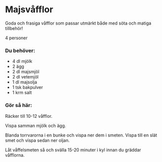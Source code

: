 # Majsvåfflor

Goda och frasiga våfflor som passar utmärkt både med söta och matiga tillbehör!

4 personer

### Du behöver:
* 4 dl mjölk
* 2 ägg
* 2 dl majsmjöl
* 2 dl vetemjöl
* 1 dl majsolja
* 1 tsk bakpulver
* 1 krm salt


### Gör så här:
Räcker till 10-12 våfflor.

Vispa samman mjölk och ägg.

Blanda torrvarorna i en bunke och vispa ner dem i smeten. Vispa till en slät smet och vispa sedan ner oljan.

Låt våffelsmeten så och svälla 15-20 minuter i kyl innan du gräddar våfflorna.